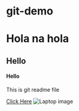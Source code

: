 # git-demo

# Hola na hola

## Hello

#### Hello

This is git readme file

[Click Here](https://www.google.com/search?q=laptop)
![Laptop image](https://picsum.photos/300)
